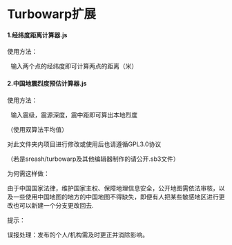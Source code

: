 # **Turbowarp扩展**



#### 1.经纬度距离计算器.js

使用方法：

    输入两个点的经纬度即可计算两点的距离（米）









#### 2.中国地震烈度预估计算器.js

使用方法：

    输入震级，震源深度，震中距即可算出本地烈度

（使用双算法平均值）





对此文件夹内项目进行修改或使用后也请遵循GPL3.0协议

（若是sreash/turbowarp及其他编辑器制作的请公开.sb3文件）

为何需这样做：

由于中国国家法律，维护国家主权、保障地理信息安全，公开地图需​​依法审核，以及一些使用中国地图的地方的中国地图不得缺失，即便有人把某些敏感地区进行更改也可以新建一个分支更改回去.



提示：

误报处理：发布的个人/机构需​​及时更正并消除影响​​。

